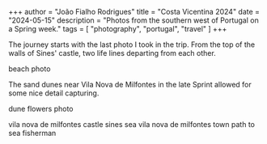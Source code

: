+++
author = "João Fialho Rodrigues"
title = "Costa Vicentina 2024"
date = "2024-05-15"
description = "Photos from the southern west of Portugal on a Spring week."
tags = [
    "photography", "portugal", "travel"
]
+++

The journey starts with the last photo I took in the trip. From the top of the walls of Sines' castle, two life lines departing from each other.

beach photo

The sand dunes near Vila Nova de Milfontes in the late Sprint allowed for some nice detail capturing.

dune flowers photo

vila nova de milfontes castle
sines sea
vila nova de milfontes town
path to sea
fisherman